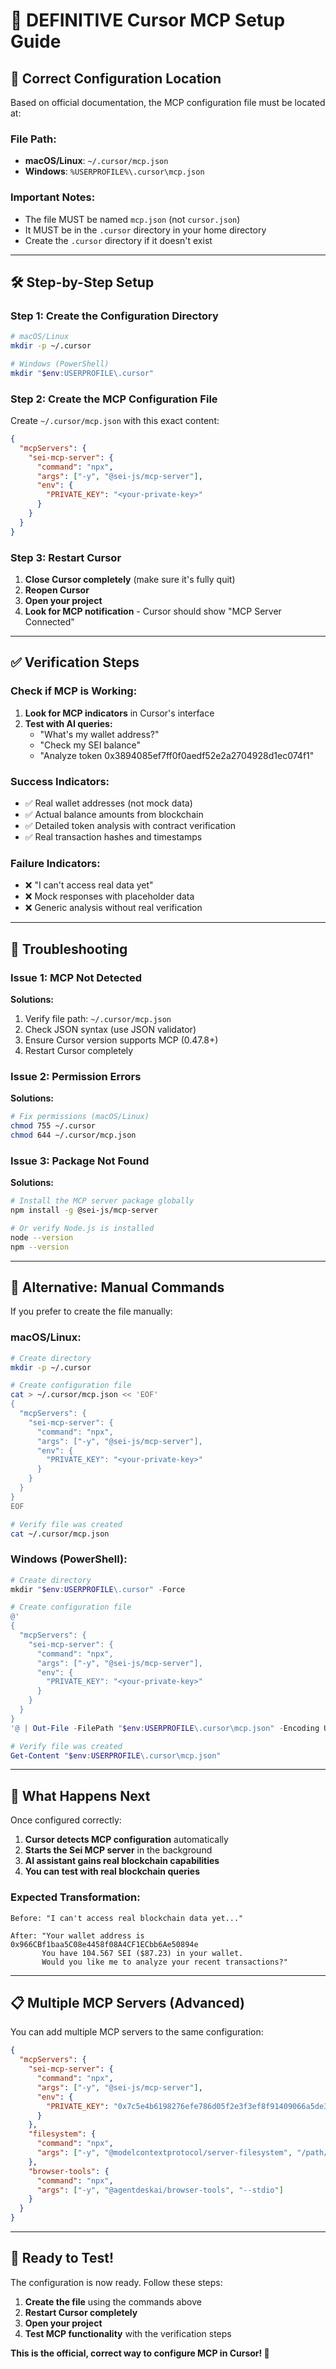 # 🎯 **DEFINITIVE Cursor MCP Setup Guide**

## 📍 **Correct Configuration Location**

Based on official documentation, the MCP configuration file must be located at:

### **File Path:**
- **macOS/Linux**: `~/.cursor/mcp.json`
- **Windows**: `%USERPROFILE%\.cursor\mcp.json`

### **Important Notes:**
- The file MUST be named `mcp.json` (not `cursor.json`)
- It MUST be in the `.cursor` directory in your home directory
- Create the `.cursor` directory if it doesn't exist

---

## 🛠️ **Step-by-Step Setup**

### **Step 1: Create the Configuration Directory**

```bash
# macOS/Linux
mkdir -p ~/.cursor

# Windows (PowerShell)
mkdir "$env:USERPROFILE\.cursor"
```

### **Step 2: Create the MCP Configuration File**

Create `~/.cursor/mcp.json` with this exact content:

```json
{
  "mcpServers": {
    "sei-mcp-server": {
      "command": "npx",
      "args": ["-y", "@sei-js/mcp-server"],
      "env": {
        "PRIVATE_KEY": "<your-private-key>"
      }
    }
  }
}
```

### **Step 3: Restart Cursor**

1. **Close Cursor completely** (make sure it's fully quit)
2. **Reopen Cursor**
3. **Open your project**
4. **Look for MCP notification** - Cursor should show "MCP Server Connected"

---

## ✅ **Verification Steps**

### **Check if MCP is Working:**

1. **Look for MCP indicators** in Cursor's interface
2. **Test with AI queries:**
   - "What's my wallet address?"
   - "Check my SEI balance"
   - "Analyze token 0x3894085ef7ff0f0aedf52e2a2704928d1ec074f1"

### **Success Indicators:**
- ✅ Real wallet addresses (not mock data)
- ✅ Actual balance amounts from blockchain
- ✅ Detailed token analysis with contract verification
- ✅ Real transaction hashes and timestamps

### **Failure Indicators:**
- ❌ "I can't access real data yet"
- ❌ Mock responses with placeholder data
- ❌ Generic analysis without real verification

---

## 🚨 **Troubleshooting**

### **Issue 1: MCP Not Detected**
**Solutions:**
1. Verify file path: `~/.cursor/mcp.json`
2. Check JSON syntax (use JSON validator)
3. Ensure Cursor version supports MCP (0.47.8+)
4. Restart Cursor completely

### **Issue 2: Permission Errors**
**Solutions:**
```bash
# Fix permissions (macOS/Linux)
chmod 755 ~/.cursor
chmod 644 ~/.cursor/mcp.json
```

### **Issue 3: Package Not Found**
**Solutions:**
```bash
# Install the MCP server package globally
npm install -g @sei-js/mcp-server

# Or verify Node.js is installed
node --version
npm --version
```

---

## 🔧 **Alternative: Manual Commands**

If you prefer to create the file manually:

### **macOS/Linux:**
```bash
# Create directory
mkdir -p ~/.cursor

# Create configuration file
cat > ~/.cursor/mcp.json << 'EOF'
{
  "mcpServers": {
    "sei-mcp-server": {
      "command": "npx",
      "args": ["-y", "@sei-js/mcp-server"],
      "env": {
        "PRIVATE_KEY": "<your-private-key>"
      }
    }
  }
}
EOF

# Verify file was created
cat ~/.cursor/mcp.json
```

### **Windows (PowerShell):**
```powershell
# Create directory
mkdir "$env:USERPROFILE\.cursor" -Force

# Create configuration file
@'
{
  "mcpServers": {
    "sei-mcp-server": {
      "command": "npx",
      "args": ["-y", "@sei-js/mcp-server"],
      "env": {
        "PRIVATE_KEY": "<your-private-key>"
      }
    }
  }
}
'@ | Out-File -FilePath "$env:USERPROFILE\.cursor\mcp.json" -Encoding UTF8

# Verify file was created
Get-Content "$env:USERPROFILE\.cursor\mcp.json"
```

---

## 🎯 **What Happens Next**

Once configured correctly:

1. **Cursor detects MCP configuration** automatically
2. **Starts the Sei MCP server** in the background
3. **AI assistant gains real blockchain capabilities**
4. **You can test with real blockchain queries**

### **Expected Transformation:**
```
Before: "I can't access real blockchain data yet..."

After: "Your wallet address is 0x966CBf1baa5C08e4458f08A4CF1ECbb6Ae50894e
       You have 104.567 SEI ($87.23) in your wallet.
       Would you like me to analyze your recent transactions?"
```

---

## 📋 **Multiple MCP Servers (Advanced)**

You can add multiple MCP servers to the same configuration:

```json
{
  "mcpServers": {
    "sei-mcp-server": {
      "command": "npx",
      "args": ["-y", "@sei-js/mcp-server"],
      "env": {
        "PRIVATE_KEY": "0x7c5e4b6198276efe786d05f2e3f3ef8f91409066a5de3f1ca58e630c3445c684"
      }
    },
    "filesystem": {
      "command": "npx",
      "args": ["-y", "@modelcontextprotocol/server-filesystem", "/path/to/allowed/files"]
    },
    "browser-tools": {
      "command": "npx",
      "args": ["-y", "@agentdeskai/browser-tools", "--stdio"]
    }
  }
}
```

---

## 🚀 **Ready to Test!**

The configuration is now ready. Follow these steps:

1. **Create the file** using the commands above
2. **Restart Cursor completely**
3. **Open your project**
4. **Test MCP functionality** with the verification steps

**This is the official, correct way to configure MCP in Cursor! 🎉**